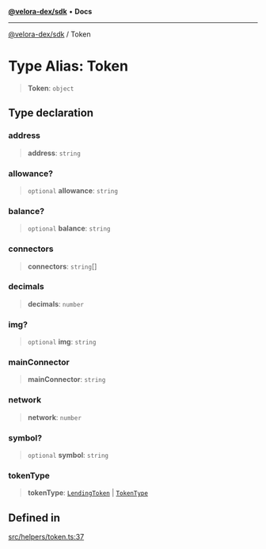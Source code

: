[**@velora-dex/sdk**](../README.md) • **Docs**

***

[@velora-dex/sdk](../globals.md) / Token

# Type Alias: Token

> **Token**: `object`

## Type declaration

### address

> **address**: `string`

### allowance?

> `optional` **allowance**: `string`

### balance?

> `optional` **balance**: `string`

### connectors

> **connectors**: `string`[]

### decimals

> **decimals**: `number`

### img?

> `optional` **img**: `string`

### mainConnector

> **mainConnector**: `string`

### network

> **network**: `number`

### symbol?

> `optional` **symbol**: `string`

### tokenType

> **tokenType**: [`LendingToken`](../-internal-/type-aliases/LendingToken.md) \| [`TokenType`](../-internal-/type-aliases/TokenType.md)

## Defined in

[src/helpers/token.ts:37](https://github.com/paraswap/paraswap-sdk/blob/master/src/helpers/token.ts#L37)
